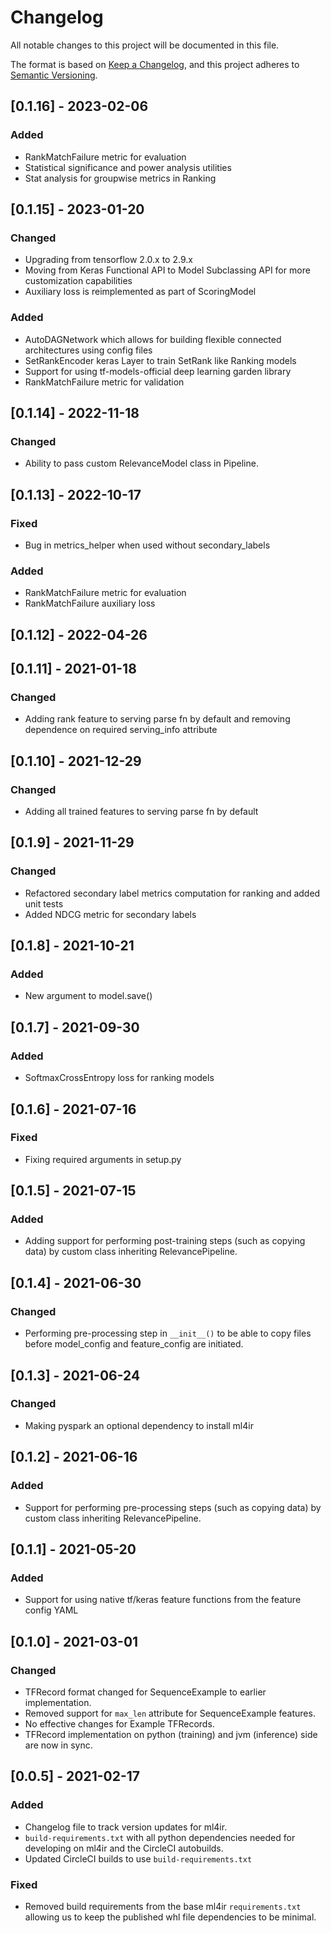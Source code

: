 # Changelog

All notable changes to this project will be documented in this file.

The format is based on [Keep a Changelog](https://keepachangelog.com/en/1.0.0/),
and this project adheres to [Semantic Versioning](https://semver.org/spec/v2.0.0.html).

## [0.1.16] - 2023-02-06

### Added
- RankMatchFailure metric for evaluation
- Statistical significance and power analysis utilities
- Stat analysis for groupwise metrics in Ranking

## [0.1.15] - 2023-01-20

### Changed

- Upgrading from tensorflow 2.0.x to 2.9.x
- Moving from Keras Functional API to Model Subclassing API for more customization capabilities
- Auxiliary loss is reimplemented as part of ScoringModel

### Added

- AutoDAGNetwork which allows for building flexible connected architectures using config files
- SetRankEncoder keras Layer to train SetRank like Ranking models
- Support for using tf-models-official deep learning garden library
- RankMatchFailure metric for validation

## [0.1.14] - 2022-11-18

### Changed

- Ability to pass custom RelevanceModel class in Pipeline.

## [0.1.13] - 2022-10-17

### Fixed

- Bug in metrics_helper when used without secondary_labels

### Added

- RankMatchFailure metric for evaluation
- RankMatchFailure auxiliary loss

## [0.1.12] - 2022-04-26

## [0.1.11] - 2021-01-18

### Changed

- Adding rank feature to serving parse fn by default and removing dependence on required serving_info attribute

## [0.1.10] - 2021-12-29

### Changed

- Adding all trained features to serving parse fn by default

## [0.1.9] - 2021-11-29

### Changed

- Refactored secondary label metrics computation for ranking and added unit tests
- Added NDCG metric for secondary labels

## [0.1.8] - 2021-10-21

### Added

- New argument to model.save()

## [0.1.7] - 2021-09-30

### Added

- SoftmaxCrossEntropy loss for ranking models

## [0.1.6] - 2021-07-16

### Fixed

- Fixing required arguments in setup.py

## [0.1.5] - 2021-07-15

### Added

- Adding support for performing post-training steps (such as copying data) by custom class inheriting RelevancePipeline.


## [0.1.4] - 2021-06-30

### Changed

- Performing pre-processing step in `__init__()` to be able to copy files before model_config and feature_config are 
  initiated.

## [0.1.3] - 2021-06-24

### Changed

- Making pyspark an optional dependency to install ml4ir

## [0.1.2] - 2021-06-16

### Added

- Support for performing pre-processing steps (such as copying data) by custom class inheriting RelevancePipeline.

## [0.1.1] - 2021-05-20

### Added

- Support for using native tf/keras feature functions from the feature config YAML

## [0.1.0] - 2021-03-01

### Changed

- TFRecord format changed for SequenceExample to earlier implementation.
- Removed support for `max_len` attribute for SequenceExample features.
- No effective changes for Example TFRecords.
- TFRecord implementation on python (training) and jvm (inference) side are now in sync.

## [0.0.5] - 2021-02-17

### Added 

- Changelog file to track version updates for ml4ir.
- `build-requirements.txt` with all python dependencies needed for developing on ml4ir and the CircleCI autobuilds.
- Updated CircleCI builds to use `build-requirements.txt`

### Fixed

- Removed build requirements from the base ml4ir `requirements.txt` allowing us to keep the published whl file dependencies to be minimal.